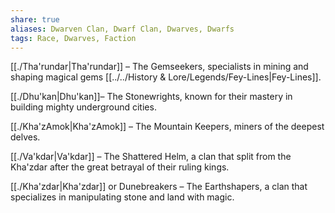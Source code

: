 ```yaml
---
share: true
aliases: Dwarven Clan, Dwarf Clan, Dwarves, Dwarfs
tags: Race, Dwarves, Faction
---
```


[[./Tha'rundar|Tha'rundar]] – The Gemseekers, specialists in mining and shaping magical gems [[../../History & Lore/Legends/Fey-Lines|Fey-Lines]].

[[./Dhu'kan|Dhu'kan]]– The Stonewrights, known for their mastery in building mighty underground cities.

[[./Kha'zAmok|Kha'zAmok]] – The Mountain Keepers, miners of the deepest delves.

[[./Va'kdar|Va'kdar]] – The Shattered Helm, a clan that split from the Kha'zdar after the great betrayal of their ruling kings.

[[./Kha'zdar|Kha'zdar]] or Dunebreakers – The Earthshapers, a clan that specializes in manipulating stone and land with magic.


